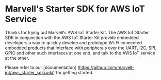 # Marvell's Starter SDK for AWS IoT Service

Thanks for trying out Marvell's AWS IoT Starter Kit. The AWS IoT Starter SDK in conjunction with the AWS IoT Starter Kit provide embedded developers a way to quickly develop and prototype Wi-Fi connected embedded products that interface with peripherals over the UART, I2C, SPI, GPIO and other such interfaces at one end, and talk to the AWS IoT service at the other.

Please refer to our [documentation] (https://github.com/marvell-iot/aws_starter_sdk/wiki) for getting started.